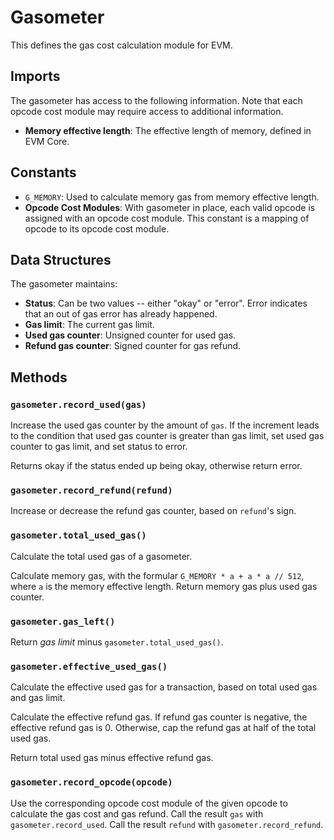 # Gasometer

This defines the gas cost calculation module for EVM.

## Imports

The gasometer has access to the following information. Note that each
opcode cost module may require access to additional information.

* **Memory effective length**: The effective length of memory, defined
  in EVM Core.
  
## Constants

* `G_MEMORY`: Used to calculate memory gas from memory effective
  length.
* **Opcode Cost Modules**: With gasometer in place, each valid opcode
  is assigned with an opcode cost module. This constant is a mapping
  of opcode to its opcode cost module.

## Data Structures

The gasometer maintains:

* **Status**: Can be two values -- either "okay" or "error". Error
  indicates that an out of gas error has already happened.
* **Gas limit**: The current gas limit.
* **Used gas counter**: Unsigned counter for used gas.
* **Refund gas counter**: Signed counter for gas refund.

## Methods

### `gasometer.record_used(gas)`

Increase the used gas counter by the amount of `gas`. If the increment
leads to the condition that used gas counter is greater than gas
limit, set used gas counter to gas limit, and set status to error.

Returns okay if the status ended up being okay, otherwise return
error.

### `gasometer.record_refund(refund)`

Increase or decrease the refund gas counter, based on `refund`'s sign.

### `gasometer.total_used_gas()`

Calculate the total used gas of a gasometer. 

Calculate memory gas, with the formular `G_MEMORY * a + a * a // 512`,
where `a` is the memory effective length. Return memory gas plus used
gas counter.

### `gasometer.gas_left()`

Return *gas limit* minus `gasometer.total_used_gas()`.

### `gasometer.effective_used_gas()`

Calculate the effective used gas for a transaction, based on total
used gas and gas limit.

Calculate the effective refund gas. If refund gas counter is negative,
the effective refund gas is 0. Otherwise, cap the refund gas at half
of the total used gas.

Return total used gas minus effective refund gas.

### `gasometer.record_opcode(opcode)`

Use the corresponding opcode cost module of the given opcode to
calculate the gas cost and gas refund. Call the result `gas` with
`gasometer.record_used`. Call the result `refund` with
`gasometer.record_refund`.

